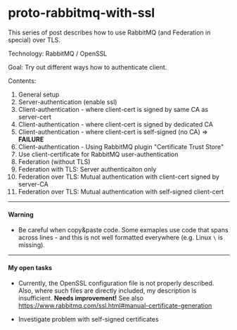# proto-rabbitmq-with-ssl

This series of post describes how to use RabbitMQ (and Federation in special) over TLS.

Technology: RabbitMQ / OpenSSL

Goal: Try out different ways how to authenticate client.

Contents:
01. General setup
02. Server-authentication (enable ssl)
03. Client-authentication - where client-cert is signed by same CA as server-cert
04. Client-authentication - where client-cert is signed by dedicated CA 
05. Client-authentication - where client-cert is self-signed (no CA) => **FAILURE**
06. Client-authentication - Using RabbitMQ plugin "Certificate Trust Store"
07. Use client-certificate for RabbitMQ user-authentication
10. Federation (without TLS)
11. Federation with TLS: Server authenticaiton only
12. Federation over TLS: Mutual authentication with client-cert signed by server-CA
13. Federation over TLS: Mutual authentication with self-signed client-cert


---
#### Warning ####

- Be careful when copy&paste code. 
  Some exmaples use code that spans across lines - and this is not well formatted everywhere (e.g. Linux `\` is missing).

---

#### My open tasks ####

- Currently, the OpenSSL configuration file is not properly described. 
  Also, where such files are directly included, my description is insufficient. 
  **Needs improvement!**
  See also https://www.rabbitmq.com/ssl.html#manual-certificate-generation

- Investigate problem with self-signed certificates